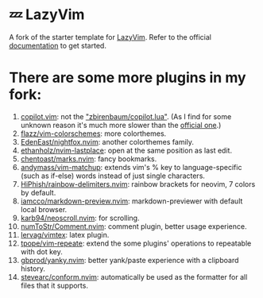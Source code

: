 # 💤 LazyVim

A fork of the starter template for [LazyVim](https://github.com/LazyVim/LazyVim).
Refer to the official [documentation](https://lazyvim.github.io/installation) to get started.

# There are some more plugins in my fork:

1. [copilot.vim](https://github.com/github/copilot.vim): not the ["zbirenbaum/copilot.lua"](https://github.com/zbirenbaum/copilot.lua).
   (As I find for some unknown reason it's much more slower than the [official one](https://github.com/github/copilot.vim).)
2. [flazz/vim-colorschemes](https://github.com/flazz/vim-colorschemes): more colorthemes.
3. [EdenEast/nightfox.nvim](https://github.com/EdenEast/nightfox.nvim): another colorthemes family.
4. [ethanholz/nvim-lastplace](https://github.com/ethanholz/nvim-lastplace): open at the same position as last edit.
5. [chentoast/marks.nvim](https://github.com/chentoast/marks.nvim): fancy bookmarks.
6. [andymass/vim-matchup](https://github.com/andymass/vim-matchup): extends vim's % key to language-specific (such as if-else) words instead of just single characters.
7. [HiPhish/rainbow-delimiters.nvim](https://github.com/HiPhish/rainbow-delimiters.nvim/tree/master): rainbow brackets for neovim, 7 colors by default.
8. [iamcco/markdown-preview.nvim](https://github.com/iamcco/markdown-preview.nvim): markdown-previewer with default local browser.
9. [karb94/neoscroll.nvim](https://github.com/karb94/neoscroll.nvim): for scrolling.
10. [numToStr/Comment.nvim](https://github.com/numToStr/Comment.nvim): comment plugin, better usage experience.
11. [lervag/vimtex](https://github.com/lervag/vimtex): latex plugin.
12. [tpope/vim-repeate](https://github.com/tpope/vim-repeat): extend the some plugins' operations to repeatable with dot key.
13. [gbprod/yanky.nvim](https://github.com/gbprod/yanky.nvim): better yank/paste experience with a clipboard history.
14. [stevearc/conform.nvim](https://github.com/stevearc/conform.nvim): automatically be used as the formatter for all files that it supports.
